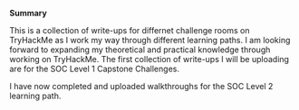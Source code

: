 **Summary**


This is a collection of write-ups for differnet challenge rooms on TryHackMe as I work my way through different learning paths. I am looking forward to expanding my theoretical and practical knowledge through working on TryHackMe. The first collection of write-ups I will be uploading are for the SOC Level 1 Capstone Challenges.

I have now completed and uploaded walkthroughs for the SOC Level 2 learning path.
